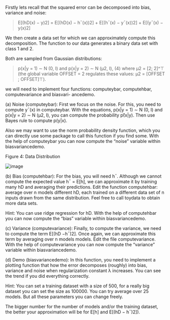 
Firstly lets recall that the squared error can be decomposed into bias, variance and noise:

> E[(hD(x) − y)2] = E[(hD(x) − h¯(x))2] + E[(h¯(x) − y¯(x))2] + E[(y¯(x) − y(x)2] 

 
We then create a data set for which we can approximately compute this decomposition. The function to our data generates a binary data set with class 1 and 2. 

Both are sampled from Gaussian distributions:

>  p(x|y = 1) ∼ N (0, I) and p(x|y = 2) ∼ N (µ2, I),	(4) where µ2 = [2; 2]^⊤
(the global variable OFFSET = 2 regulates these values: µ2 = [OFFSET ; OFFSET]⊤).

we will need to implement four functions: computeybar, computehbar, computevariance and biasvari- ancedemo.

(a)	Noise (computeybar):  First we focus on the noise.  For this, you need to compute y¯(x) in computeybar. With  the  equations,  p(x|y  =  1)  ∼ N (0, I) and p(x|y  =  2)  ∼ N (µ2, I),  you  can  compute  the  probability p(⃗x|y).  Then use Bayes rule to compute p(y|x).

Also we may want to use the norm probability density function, which you can directly use some package to call this function if you find some. With the help of computeybar you can now compute the “noise” variable within biasvariancedemo.

Figure 4: Data Distribution

![image](https://github.com/koushik16/Bias-Variance-Decomposition/assets/63333977/c0d4d690-4b6c-4094-838e-08bb9c92052e)


(b)	Bias  (computehbar):  For  the  bias,  you  will  need  h¯.   Although  we  cannot  compute  the  expected  value h¯ = E[h],  we  can  approximate  it  by  training  many  hD  and  averaging  their  predictions.   Edit  the  function computehbar: average over n models different hD, each trained on a different data set of n inputs drawn from the same distribution. Feel free to call toydata to obtain more data sets.

Hint: You can use ridge regression for hD. With the help of computehbar you can now compute the “bias” variable within biasvariancedemo.

(c)	Variance (computevariance):  Finally, to compute the variance, we need to compute the term E[(hD −h¯)2]. Once again, we can approximate this term by averaging over n models models. Edit the file computevariance. With the help of computevariance you can now compute the “variance” variable within biasvariancedemo.

(d)	Demo (biasvariancedemo): In this function, you need to implement a plotting function that how the error decomposes (roughly) into bias, variance and noise when regularization constant λ increases. You can see the trend if you did everything correctly.

Hint: You can set a training dataset with a size of 500, for a really big dataset you can set the size as 100000. You can try average over 25 models. But all these parameters you can change freely.

The bigger number for the number of models and/or the training dataset, the better your approximation will be for E[h] and E[(hD − h¯)2]).
